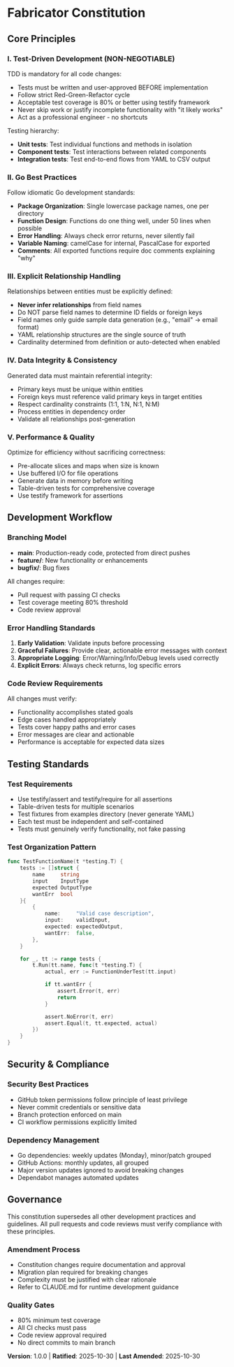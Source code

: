 # Fabricator Constitution

## Core Principles

### I. Test-Driven Development (NON-NEGOTIABLE)
TDD is mandatory for all code changes:
- Tests must be written and user-approved BEFORE implementation
- Follow strict Red-Green-Refactor cycle
- Acceptable test coverage is 80% or better using testify framework
- Never skip work or justify incomplete functionality with "it likely works"
- Act as a professional engineer - no shortcuts

Testing hierarchy:
- **Unit tests**: Test individual functions and methods in isolation
- **Component tests**: Test interactions between related components
- **Integration tests**: Test end-to-end flows from YAML to CSV output

### II. Go Best Practices
Follow idiomatic Go development standards:
- **Package Organization**: Single lowercase package names, one per directory
- **Function Design**: Functions do one thing well, under 50 lines when possible
- **Error Handling**: Always check error returns, never silently fail
- **Variable Naming**: camelCase for internal, PascalCase for exported
- **Comments**: All exported functions require doc comments explaining "why"

### III. Explicit Relationship Handling
Relationships between entities must be explicitly defined:
- **Never infer relationships** from field names
- Do NOT parse field names to determine ID fields or foreign keys
- Field names only guide sample data generation (e.g., "email" → email format)
- YAML relationship structures are the single source of truth
- Cardinality determined from definition or auto-detected when enabled

### IV. Data Integrity & Consistency
Generated data must maintain referential integrity:
- Primary keys must be unique within entities
- Foreign keys must reference valid primary keys in target entities
- Respect cardinality constraints (1:1, 1:N, N:1, N:M)
- Process entities in dependency order
- Validate all relationships post-generation

### V. Performance & Quality
Optimize for efficiency without sacrificing correctness:
- Pre-allocate slices and maps when size is known
- Use buffered I/O for file operations
- Generate data in memory before writing
- Table-driven tests for comprehensive coverage
- Use testify framework for assertions

## Development Workflow

### Branching Model
- **main**: Production-ready code, protected from direct pushes
- **feature/**: New functionality or enhancements
- **bugfix/**: Bug fixes

All changes require:
- Pull request with passing CI checks
- Test coverage meeting 80% threshold
- Code review approval

### Error Handling Standards
1. **Early Validation**: Validate inputs before processing
2. **Graceful Failures**: Provide clear, actionable error messages with context
3. **Appropriate Logging**: Error/Warning/Info/Debug levels used correctly
4. **Explicit Errors**: Always check returns, log specific errors

### Code Review Requirements
All changes must verify:
- Functionality accomplishes stated goals
- Edge cases handled appropriately
- Tests cover happy paths and error cases
- Error messages are clear and actionable
- Performance is acceptable for expected data sizes

## Testing Standards

### Test Requirements
- Use testify/assert and testify/require for all assertions
- Table-driven tests for multiple scenarios
- Test fixtures from examples directory (never generate YAML)
- Each test must be independent and self-contained
- Tests must genuinely verify functionality, not fake passing

### Test Organization Pattern
```go
func TestFunctionName(t *testing.T) {
    tests := []struct {
        name     string
        input    InputType
        expected OutputType
        wantErr  bool
    }{
        {
            name:     "Valid case description",
            input:    validInput,
            expected: expectedOutput,
            wantErr:  false,
        },
    }

    for _, tt := range tests {
        t.Run(tt.name, func(t *testing.T) {
            actual, err := FunctionUnderTest(tt.input)

            if tt.wantErr {
                assert.Error(t, err)
                return
            }

            assert.NoError(t, err)
            assert.Equal(t, tt.expected, actual)
        })
    }
}
```

## Security & Compliance

### Security Best Practices
- GitHub token permissions follow principle of least privilege
- Never commit credentials or sensitive data
- Branch protection enforced on main
- CI workflow permissions explicitly limited

### Dependency Management
- Go dependencies: weekly updates (Monday), minor/patch grouped
- GitHub Actions: monthly updates, all grouped
- Major version updates ignored to avoid breaking changes
- Dependabot manages automated updates

## Governance

This constitution supersedes all other development practices and guidelines. All pull requests and code reviews must verify compliance with these principles.

### Amendment Process
- Constitution changes require documentation and approval
- Migration plan required for breaking changes
- Complexity must be justified with clear rationale
- Refer to CLAUDE.md for runtime development guidance

### Quality Gates
- 80% minimum test coverage
- All CI checks must pass
- Code review approval required
- No direct commits to main branch

**Version**: 1.0.0 | **Ratified**: 2025-10-30 | **Last Amended**: 2025-10-30
